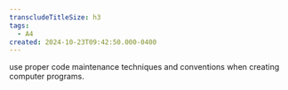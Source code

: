 ```yaml
---
transcludeTitleSize: h3
tags:
  - A4
created: 2024-10-23T09:42:50.000-0400
---
```

use proper code maintenance techniques and conventions when creating computer programs.